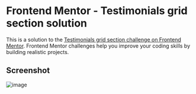 # Frontend Mentor - Testimonials grid section solution

This is a solution to the [Testimonials grid section challenge on Frontend Mentor](https://www.frontendmentor.io/challenges/testimonials-grid-section-Nnw6J7Un7). Frontend Mentor challenges help you improve your coding skills by building realistic projects. 

## Screenshot

![image](https://user-images.githubusercontent.com/94919957/229932167-d65974c2-7412-4a36-842f-c1de6bcac495.png)
